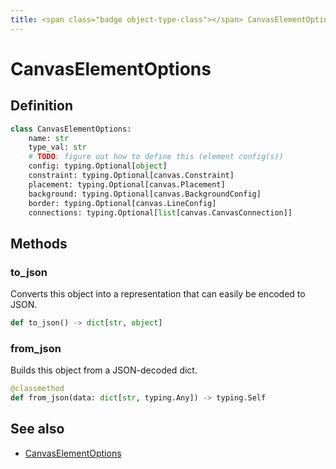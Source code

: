 ```yaml
---
title: <span class="badge object-type-class"></span> CanvasElementOptions
---
```

# <span class="badge object-type-class"></span> CanvasElementOptions

## Definition

```python
class CanvasElementOptions:
    name: str
    type_val: str
    # TODO: figure out how to define this (element config(s))
    config: typing.Optional[object]
    constraint: typing.Optional[canvas.Constraint]
    placement: typing.Optional[canvas.Placement]
    background: typing.Optional[canvas.BackgroundConfig]
    border: typing.Optional[canvas.LineConfig]
    connections: typing.Optional[list[canvas.CanvasConnection]]
```
## Methods

### <span class="badge object-method"></span> to_json

Converts this object into a representation that can easily be encoded to JSON.

```python
def to_json() -> dict[str, object]
```

### <span class="badge object-method"></span> from_json

Builds this object from a JSON-decoded dict.

```python
@classmethod
def from_json(data: dict[str, typing.Any]) -> typing.Self
```

## See also

 * <span class="badge builder"></span> [CanvasElementOptions](./builder-CanvasElementOptions.md)
